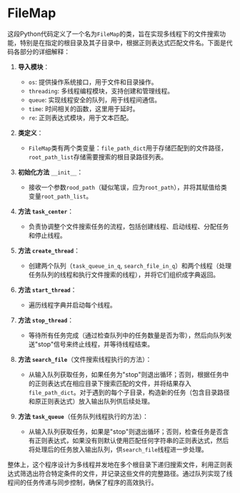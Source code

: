 # FileMap

这段Python代码定义了一个名为`FileMap`的类，旨在实现多线程下的文件搜索功能，特别是在指定的根目录及其子目录中，根据正则表达式匹配文件名。下面是代码各部分的详细解释：

1. **导入模块**：
   - `os`: 提供操作系统接口，用于文件和目录操作。
   - `threading`: 多线程编程模块，支持创建和管理线程。
   - `queue`: 实现线程安全的队列，用于线程间通信。
   - `time`: 时间相关的函数，这里用于延时。
   - `re`: 正则表达式模块，用于文本匹配。

2. **类定义**：
   - `FileMap`类有两个类变量：`file_path_dict`用于存储匹配到的文件路径，`root_path_list`存储需要搜索的根目录路径列表。
   
3. **初始化方法** `__init__`：
   - 接收一个参数`rood_path`（疑似笔误，应为`root_path`），并将其赋值给类变量`root_path_list`。

4. **方法 `task_center`**：
   - 负责协调整个文件搜索任务的流程，包括创建线程、启动线程、分配任务和停止线程。

5. **方法 `create_thread`**：
   - 创建两个队列（`task_queue_in_q`, `search_file_in_q`）和两个线程（处理任务队列的线程和执行文件搜索的线程），并将它们组织成字典返回。

6. **方法 `start_thread`**：
   - 遍历线程字典并启动每个线程。

7. **方法 `stop_thread`**：
   - 等待所有任务完成（通过检查队列中的任务数量是否为零），然后向队列发送"stop"信号来终止线程，并等待线程结束。

8. **方法 `search_file`**（文件搜索线程执行的方法）：
   - 从输入队列获取任务，如果任务为"stop"则退出循环；否则，根据任务中的正则表达式在相应目录下搜索匹配的文件，并将结果存入`file_path_dict`。对于遇到的每个子目录，构造新的任务（包含目录路径和原正则表达式）放入输出队列供后续处理。

9. **方法 `task_queue`**（任务队列线程执行的方法）：
   - 从输入队列获取任务，如果是"stop"则退出循环；否则，检查任务是否含有正则表达式，如果没有则默认使用匹配任何字符串的正则表达式，然后将处理后的任务放入输出队列，供`search_file`线程进一步处理。

整体上，这个程序设计为多线程并发地在多个根目录下递归搜索文件，利用正则表达式筛选出符合特定条件的文件，并记录这些文件的完整路径。通过队列实现了线程间的任务传递与同步控制，确保了程序的高效执行。